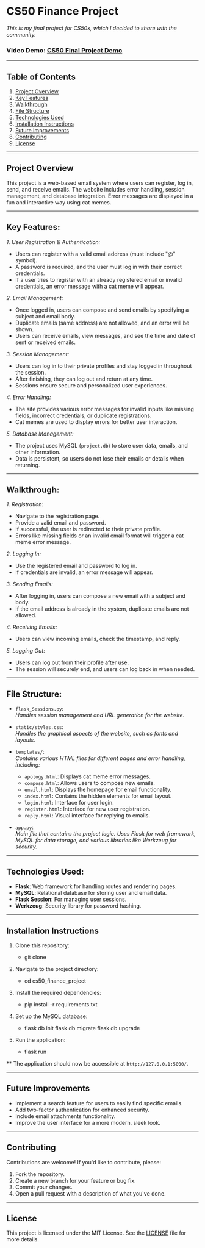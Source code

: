 # **CS50 Finance Project**

*This is my final project for CS50x, which I decided to share with the community.*

### **Video Demo**: [CS50 Final Project Demo](https://www.youtube.com/watch?v%253DuogJL_Q7ORc)

---

## **Table of Contents**
1. [Project Overview](#project-overview)
2. [Key Features](#key-features)
3. [Walkthrough](#walkthrough)
4. [File Structure](#file-structure)
5. [Technologies Used](#technologies-used)
6. [Installation Instructions](#installation-instructions)
7. [Future Improvements](#future-improvements)
8. [Contributing](#contributing)
9. [License](#license)

---

## **Project Overview**
This project is a web-based email system where users can register, log in, send, and receive emails. The website includes error handling, session management, and database integration. Error messages are displayed in a fun and interactive way using cat memes.

---

## **Key Features**:
*1. User Registration & Authentication:*
   - Users can register with a valid email address (must include "@" symbol).
   - A password is required, and the user must log in with their correct credentials.
   - If a user tries to register with an already registered email or invalid credentials, an error message with a cat meme will appear.

*2. Email Management:*
   - Once logged in, users can compose and send emails by specifying a subject and email body.
   - Duplicate emails (same address) are not allowed, and an error will be shown.
   - Users can receive emails, view messages, and see the time and date of sent or received emails.

*3. Session Management:*
   - Users can log in to their private profiles and stay logged in throughout the session.
   - After finishing, they can log out and return at any time.
   - Sessions ensure secure and personalized user experiences.

*4. Error Handling:*
   - The site provides various error messages for invalid inputs like missing fields, incorrect credentials, or duplicate registrations.
   - Cat memes are used to display errors for better user interaction.

*5. Database Management:*
   - The project uses MySQL (`project.db`) to store user data, emails, and other information.
   - Data is persistent, so users do not lose their emails or details when returning.

---

## **Walkthrough**:

*1. Registration:*  
   - Navigate to the registration page.  
   - Provide a valid email and password.  
   - If successful, the user is redirected to their private profile.  
   - Errors like missing fields or an invalid email format will trigger a cat meme error message.

*2. Logging In:*  
   - Use the registered email and password to log in.  
   - If credentials are invalid, an error message will appear.

*3. Sending Emails:*  
   - After logging in, users can compose a new email with a subject and body.  
   - If the email address is already in the system, duplicate emails are not allowed.

*4. Receiving Emails:*  
   - Users can view incoming emails, check the timestamp, and reply.

*5. Logging Out:*  
   - Users can log out from their profile after use.  
   - The session will securely end, and users can log back in when needed.

---

## **File Structure**:

- `flask_Sessions.py`:  
   *Handles session management and URL generation for the website.*

- `static/styles.css`:  
   *Handles the graphical aspects of the website, such as fonts and layouts.*

- `templates/`:  
   *Contains various HTML files for different pages and error handling, including:*
   - `apology.html`: Displays cat meme error messages.
   - `compose.html`: Allows users to compose new emails.
   - `email.html`: Displays the homepage for email functionality.
   - `index.html`: Contains the hidden elements for email layout.
   - `login.html`: Interface for user login.
   - `register.html`: Interface for new user registration.
   - `reply.html`: Visual interface for replying to emails.

- `app.py`:  
   *Main file that contains the project logic. Uses Flask for web framework, MySQL for data storage, and various libraries like Werkzeug for security.*

---

## **Technologies Used**:

- **Flask**: Web framework for handling routes and rendering pages.
- **MySQL**: Relational database for storing user and email data.
- **Flask Session**: For managing user sessions.
- **Werkzeug**: Security library for password hashing.

---

## **Installation Instructions**

1. Clone this repository:
   - git clone <your-repo-link>

2. Navigate to the project directory:
   - cd cs50_finance_project

3. Install the required dependencies:
   - pip install -r requirements.txt
     
4. Set up the MySQL database:
   - flask db init flask db migrate flask db upgrade

5. Run the application:
   - flask run


** The application should now be accessible at `http://127.0.0.1:5000/`.

---

## **Future Improvements**

- Implement a search feature for users to easily find specific emails.
- Add two-factor authentication for enhanced security.
- Include email attachments functionality.
- Improve the user interface for a more modern, sleek look.

---

## **Contributing**

Contributions are welcome! If you'd like to contribute, please:
1. Fork the repository.
2. Create a new branch for your feature or bug fix.
3. Commit your changes.
4. Open a pull request with a description of what you've done.

---

## **License**

This project is licensed under the MIT License. See the [LICENSE](LICENSE) file for more details.




